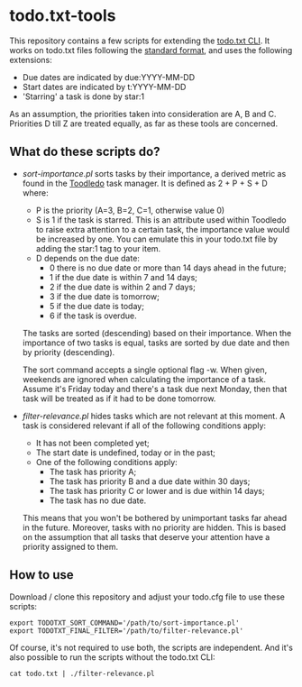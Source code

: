 todo.txt-tools
==============

This repository contains a few scripts for extending the [todo.txt CLI][1]. It
works on todo.txt files following the [standard format][3], and uses the
following extensions:

* Due dates are indicated by due:YYYY-MM-DD
* Start dates are indicated by t:YYYY-MM-DD
* 'Starring' a task is done by star:1

As an assumption, the priorities taken into consideration are A, B and C.
Priorities D till Z are treated equally, as far as these tools are concerned.

What do these scripts do?
-------------------------

* *sort-importance.pl* sorts tasks by their importance, a derived metric as
  found in the [Toodledo][2] task manager. It is defined as 2 + P + S + D
  where:

    * P is the priority (A=3, B=2, C=1, otherwise value 0)
    * S is 1 if the task is starred. This is an attribute used within Toodledo
      to raise extra attention to a certain task, the importance value would be
      increased by one. You can emulate this in your todo.txt file by adding
      the star:1 tag to your item.
    * D depends on the due date:
        * 0 there is no due date or more than 14 days ahead in the future;
        * 1 if the due date is within 7 and 14 days;
        * 2 if the due date is within 2 and 7 days;
        * 3 if the due date is tomorrow;
        * 5 if the due date is today;
        * 6 if the task is overdue.

  The tasks are sorted (descending) based on their importance. When the
  importance of two tasks is equal, tasks are sorted by due date and then by
  priority (descending).

  The sort command accepts a single optional flag -w. When given, weekends are
  ignored when calculating the importance of a task. Assume it's Friday today
  and there's a task due next Monday, then that task will be treated as if it had
  to be done tomorrow.

* *filter-relevance.pl* hides tasks which are not relevant at this moment. A
  task is considered relevant if all of the following conditions apply:

    * It has not been completed yet;
    * The start date is undefined, today or in the past;
    * One of the following conditions apply:
        * The task has priority A;
        * The task has priority B and a due date within 30 days;
        * The task has priority C or lower and is due within 14 days;
        * The task has no due date.

    This means that you won't be bothered by unimportant tasks far ahead in the
    future. Moreover, tasks with no priority are hidden. This is based on the
    assumption that all tasks that deserve your attention have a priority
    assigned to them.

How to use
----------

Download / clone this repository and adjust your todo.cfg file to use these scripts:

    export TODOTXT_SORT_COMMAND='/path/to/sort-importance.pl'
    export TODOTXT_FINAL_FILTER='/path/to/filter-relevance.pl'

Of course, it's not required to use both, the scripts are independent. And it's
also possible to run the scripts without the todo.txt CLI:

    cat todo.txt | ./filter-relevance.pl

[1]: https://github.com/ginatrapani/todo.txt-cli
[2]: http://www.toodledo.com/info/help.php?sel=53
[3]: https://github.com/ginatrapani/todo.txt-cli/wiki/The-Todo.txt-Format

